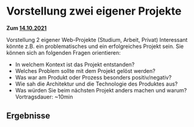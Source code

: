 # Vorstellung zwei eigener Projekte

**Zum [14.10.2021](2021-2021-10-14.md)**

Vorstellung 2 eigener Web-Projekte (Studium, Arbeit, Privat)
Interessant könnte z.B. ein problematisches und ein erfolgreiches Projekt sein.
Sie können sich an folgenden Fragen orientieren:
- In welchem Kontext ist das Projekt entstanden?
- Welches Problem sollte mit dem Projekt gelöst werden?
- Was war am Produkt oder Prozess besonders positiv/negativ?
- Wie sah die Architektur und die Technologie des Produktes aus?
- Was würden Sie beim nächsten Projekt anders machen und warum?
Vortragsdauer: ~10min

## Ergebnisse

